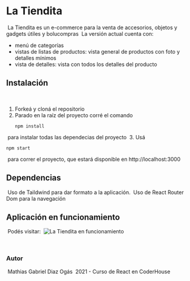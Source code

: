 # La Tiendita
​
La Tiendita es un e-commerce para la venta de accesorios, objetos y gadgets útiles y bolucompras
​
La versión actual cuenta con:
​
- menú de categorías
- vistas de listas de productos: vista general de productos con foto y detalles mínimos
- vista de detalles: vista con todos los detalles del producto
​
## Instalación
​
1. Forkeá y cloná el repositorio
​
2. Parado en la raíz del proyecto corré el comando 
​
   ```
   npm install
   ```
​
    para instalar todas las dependecias del proyecto
​
3. Usá 
​
   ```
   npm start
   ```
​
    para correr el proyecto, que estará disponible en http://localhost:3000
​
​
​
## Dependencias
​
Uso de Taildwind para dar formato a la aplicación.
​
Uso de React Router Dom para la navegación
​
​
​
## Aplicación en funcionamiento
​
Podés visitar: 
​
![La Tiendita en funcionamiento](https://user-images.githubusercontent.com/11366256/140181978-fbda0c3b-f560-48f2-8e5d-cdcc8d9bfe0f.gif)

​
### Autor
​
Mathias Gabriel Diaz Ogás
​
2021 - Curso de React en CoderHouse
